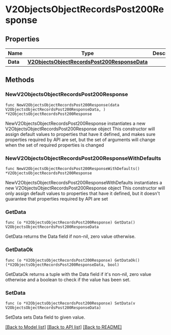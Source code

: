 # V2ObjectsObjectRecordsPost200Response

## Properties

Name | Type | Description | Notes
------------ | ------------- | ------------- | -------------
**Data** | [**V2ObjectsObjectRecordsPost200ResponseData**](V2ObjectsObjectRecordsPost200ResponseData.md) |  | 

## Methods

### NewV2ObjectsObjectRecordsPost200Response

`func NewV2ObjectsObjectRecordsPost200Response(data V2ObjectsObjectRecordsPost200ResponseData, ) *V2ObjectsObjectRecordsPost200Response`

NewV2ObjectsObjectRecordsPost200Response instantiates a new V2ObjectsObjectRecordsPost200Response object
This constructor will assign default values to properties that have it defined,
and makes sure properties required by API are set, but the set of arguments
will change when the set of required properties is changed

### NewV2ObjectsObjectRecordsPost200ResponseWithDefaults

`func NewV2ObjectsObjectRecordsPost200ResponseWithDefaults() *V2ObjectsObjectRecordsPost200Response`

NewV2ObjectsObjectRecordsPost200ResponseWithDefaults instantiates a new V2ObjectsObjectRecordsPost200Response object
This constructor will only assign default values to properties that have it defined,
but it doesn't guarantee that properties required by API are set

### GetData

`func (o *V2ObjectsObjectRecordsPost200Response) GetData() V2ObjectsObjectRecordsPost200ResponseData`

GetData returns the Data field if non-nil, zero value otherwise.

### GetDataOk

`func (o *V2ObjectsObjectRecordsPost200Response) GetDataOk() (*V2ObjectsObjectRecordsPost200ResponseData, bool)`

GetDataOk returns a tuple with the Data field if it's non-nil, zero value otherwise
and a boolean to check if the value has been set.

### SetData

`func (o *V2ObjectsObjectRecordsPost200Response) SetData(v V2ObjectsObjectRecordsPost200ResponseData)`

SetData sets Data field to given value.



[[Back to Model list]](../README.md#documentation-for-models) [[Back to API list]](../README.md#documentation-for-api-endpoints) [[Back to README]](../README.md)


